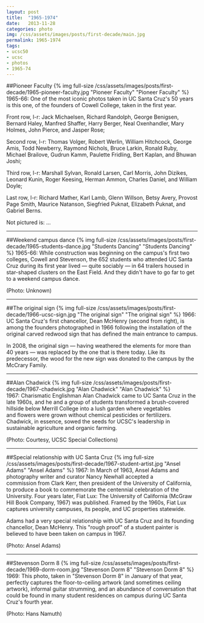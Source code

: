 ```yaml
---
layout: post
title:  "1965-1974"
date:   2013-11-28
categories: photo
img: /css/assets/images/posts/first-decade/main.jpg
permalink: 1965-1974
tags: 
- ucsc50
- ucsc
- photos
- 1965-74
---
```


##Pioneer Faculty
{% img full-size /css/assets/images/posts/first-decade/1965-pioneer-faculty.jpg "Pioneer Faculty" "Pioneer Faculty" %}
1965-66: One of the most iconic photos taken in UC Santa Cruz's 50 years is this one, of the founders of Cowell College, taken in the first year.

Front row, l-r: Jack Michaelsen, Richard Randolph, George Benigsen, Bernard Haley, Manfred Shaffer, Harry Berger, Neal Oxenhandler, Mary Holmes, John Pierce, and Jasper Rose;

Second row, l-r: Thomas Volger, Robert Werlin, William Hitchcock, George Amis, Todd Newberry, Raymond Nichols, Bruce Larkin, Ronald Ruby, Michael Brailove, Gudrun Kamm, Paulette Fridling, Bert Kaplan, and Bhuwan Joshi;

Third row, l-r: Marshall Sylvan, Ronald Larsen, Carl Morris, John Dizikes, Leonard Kunin, Roger Keesing, Herman Ammon, Charles Daniel, and William Doyle;

Last row, l-r: Richard Mather, Karl Lamb, Glenn Willson, Betsy Avery, Provost Page Smith, Maurice Natanson, Siegfried Puknat, Elizabeth Puknat, and Gabriel Berns.

Not pictured is: …

***

##Weekend campus dance
{% img full-size /css/assets/images/posts/first-decade/1965-students-dance.jpg  "Students Dancing" "Students Dancing" %}
1965-66: While construction was beginning on the campus's first two colleges, Cowell and Stevenson, the 652 students who attended UC Santa Cruz during its first year lived — quite sociably — in 64 trailers housed in star-shaped clusters on the East Field. And they didn't have to go far to get to a weekend campus dance.

(Photo: Unknown)

***

##The original sign
{% img full-size /css/assets/images/posts/first-decade/1966-ucsc-sign.jpg  "The original sign" "The original sign" %}
1966: UC Santa Cruz's first chancellor, Dean McHenry (second from right), is among the founders photographed in 1966 following the installation of the original carved redwood sign that has defined the main entrance to campus.

In 2008, the original sign — having weathered the elements for more than 40 years — was replaced by the one that is there today. Like its predecessor, the wood for the new sign was donated to the campus by the McCrary Family.

***

##Alan Chadwick
{% img full-size /css/assets/images/posts/first-decade/1967-chadwick.jpg  "Alan Chadwick" "Alan Chadwick" %}
1967: Charismatic Englishman Alan Chadwick came to UC Santa Cruz in the late 1960s, and he and a group of students transformed a brush-covered hillside below Merrill College into a lush garden where vegetables and flowers were grown without chemical pesticides or fertilizers. Chadwick, in essence, sowed the seeds for UCSC's leadership in sustainable agriculture and organic farming.

(Photo: Courtesy, UCSC Special Collections)

***

##Special relationship with UC Santa Cruz
{% img full-size /css/assets/images/posts/first-decade/1967-student-artist.jpg  "Ansel Adams" "Ansel Adams" %}
1967: In March of 1963, Ansel Adams and photography writer and curator Nancy Newhall accepted a commission from Clark Kerr, then president of the University of California, to produce a book to commemorate the centennial celebration of the University. Four years later, Fiat Lux: The University of California (McGraw Hill Book Company, 1967) was published. Framed by the 1960s, Fiat Lux captures university campuses, its people, and UC properties statewide.

Adams had a very special relationship with UC Santa Cruz and its founding chancellor, Dean McHenry. This "rough proof" of a student painter is believed to have been taken on campus in 1967.

(Photo: Ansel Adams)

***

##Stevenson Dorm 8
{% img full-size /css/assets/images/posts/first-decade/1969-dorm-room.jpg  "Stevenson Dorm 8" "Stevenson Dorm 8" %}
1969: This photo, taken in "Stevenson Dorm 8" in January of that year, perfectly captures the floor-to-ceiling artwork (and sometimes ceiling artwork), informal guitar strumming, and an abundance of conversation that could be found in many student residences on campus during UC Santa Cruz's fourth year.

(Photo: Hans Namuth)